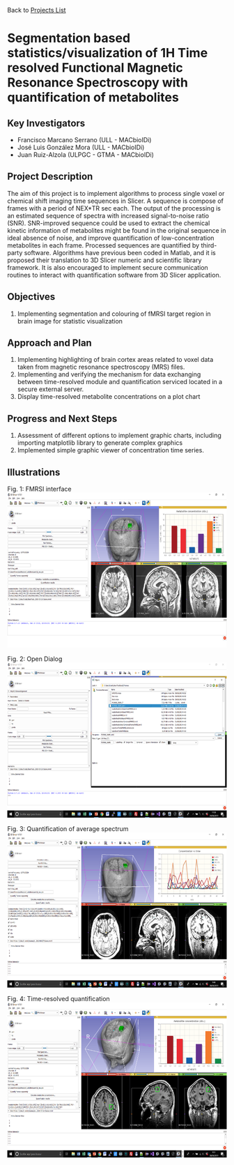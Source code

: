Back to [Projects List](../../README.md#ProjectsList)

# Segmentation based statistics/visualization of 1H Time resolved Functional Magnetic Resonance Spectroscopy with quantification of metabolites

## Key Investigators

- Francisco Marcano Serrano (ULL - MACbioIDi)
- José Luis González Mora (ULL - MACbioIDi)
- Juan Ruiz-Alzola (ULPGC - GTMA - MACbioIDi)

## Project Description

The aim of this project is to implement algorithms to process single voxel or chemical shift imaging time sequences in Slicer. A sequence is compose of frames with a period of NEX*TR sec each. The output of the processing is an estimated sequence of spectra with increased signal-to-noise ratio (SNR). SNR-improved sequence could be used to extract the chemical kinetic information of metabolites might be found in the original sequence in ideal absence of noise, and improve quantification of low-concentration metabolites in each frame. Processed sequences are quantified by third-party software.
Algorithms have previous been coded in Matlab, and it is proposed their translation to 3D Slicer numeric and scientific library framework. It is also encouraged to implement secure communication routines to interact with quantification software from 3D Slicer application.

## Objectives

1. Implementing segmentation and colouring of fMRSI target region in brain image for statistic visualization


## Approach and Plan

1. Implementing highlighting of brain cortex areas related to voxel data taken from magnetic resonance spectroscopy (MRS) files.
1. Implementing and verifying the mechanism for data exchanging between time-resolved module and quantification serviced located in a secure external server.
1. Display time-resolved metabolite concentrations on a plot chart 

## Progress and Next Steps
1. Assessment of different options to implement graphic charts, including importing matplotlib library to generate complex graphics
1. Implemented simple graphic viewer of concentration time series.


## Illustrations
Fig. 1: FMRSI interface
<img src="Diapositiva1.PNG" width="652" height="356"> 

Fig. 2: Open Dialog
<img src="Diapositiva2.PNG" width="652" height="356"> 

Fig. 3: Quantification of average spectrum
<img src="Imagen10.png" width="652" height="356"> 

Fig. 4: Time-resolved quantification 
<img src="Imagen20.png" width="652" height="356"> 

